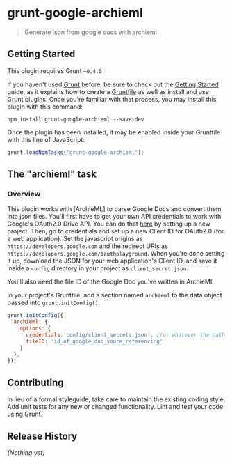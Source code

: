 # grunt-google-archieml

> Generate json from google docs with archieml

## Getting Started
This plugin requires Grunt `~0.4.5`

If you haven't used [Grunt](http://gruntjs.com/) before, be sure to check out the [Getting Started](http://gruntjs.com/getting-started) guide, as it explains how to create a [Gruntfile](http://gruntjs.com/sample-gruntfile) as well as install and use Grunt plugins. Once you're familiar with that process, you may install this plugin with this command:

```shell
npm install grunt-google-archieml --save-dev
```

Once the plugin has been installed, it may be enabled inside your Gruntfile with this line of JavaScript:

```js
grunt.loadNpmTasks('grunt-google-archieml');
```

## The "archieml" task

### Overview

This plugin works with [ArchieML] to parse Google Docs and convert them into json files. You'll first have to get your own API credentials to work with Google's OAuth2.0 Drive API. You can do that [here](https://console.developers.google.com/flows/enableapi?apiid=drive) by setting up a new project. Then, go to credentials and set up a new Client ID for OAuth2.0 (for a web application). Set the javascript origins as `https://developers.google.com` and the redirect URIs as `https://developers.google.com/oauthplayground`. When you're done setting it up, download the JSON for your web application's Client ID, and save it inside a `config` directory in your project as `client_secret.json`.

You'll also need the file ID of the Google Doc you've written in ArchieML.


In your project's Gruntfile, add a section named `archieml` to the data object passed into `grunt.initConfig()`.

```js
grunt.initConfig({
  archieml: {
    options: {
      credentials:'config/client_secrets.json', //or whatever the path is to your google api client secrets
      fileID: 'id_of_google_doc_youre_referencing'
    }
  },
});
```


## Contributing
In lieu of a formal styleguide, take care to maintain the existing coding style. Add unit tests for any new or changed functionality. Lint and test your code using [Grunt](http://gruntjs.com/).

## Release History
_(Nothing yet)_
